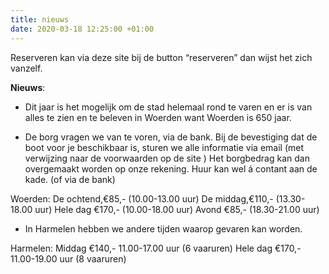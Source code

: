 ```yaml
---
title: nieuws
date: 2020-03-18 12:25:00 +01:00
---
```



Reserveren kan via deze site bij de button “reserveren” dan wijst het zich vanzelf.

**Nieuws**: 

* Dit jaar is het mogelijk om de stad helemaal rond te varen en er is van alles te zien en te beleven in Woerden want Woerden is 650 jaar.


* De borg vragen we van te voren, via de bank. 
Bij de bevestiging dat de boot voor je beschikbaar is, sturen we alle informatie via email (met verwijzing naar de voorwaarden op de site )
Het borgbedrag kan dan overgemaakt worden op onze rekening. 
Huur kan wel á contant aan de kade. 
(of via de bank)

Woerden: 
De ochtend,€85,- (10.00-13.00 uur)
De middag,€110,- (13.30-18.00 uur) 
Hele dag €170,- (10.00-18.00 uur)
Avond €85,- (18.30-21.00 uur)

* In Harmelen hebben we andere tijden waarop gevaren kan worden. 

Harmelen:
Middag €140,- 11.00-17.00 uur (6 vaaruren)
Hele dag €170,- 11.00-19.00 uur (8 vaaruren) 